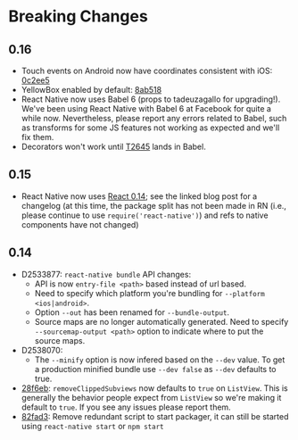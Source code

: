 # Breaking Changes

## 0.16

- Touch events on Android now have coordinates consistent with iOS: [0c2ee5](https://github.com/facebook/react-native/commit/0c2ee5d480e696f8621252c936a8773e8de9f8b6)
- YellowBox enabled by default: [8ab518](https://github.com/facebook/react-native/commit/8ab51828ff077ae0ad10c06f62f9f01d58b9bf85)
- React Native now uses Babel 6 (props to tadeuzagallo for upgrading!). We've been using React Native with Babel 6 at Facebook for quite a while now. Nevertheless, please report any errors related to Babel, such as transforms for some JS features not working as expected and we'll fix them.
- Decorators won't work until [T2645](https://phabricator.babeljs.io/T2645) lands in Babel.

## 0.15

- React Native now uses [React 0.14](http://facebook.github.io/react/blog/2015/10/07/react-v0.14.html); see the linked blog post for a changelog (at this time, the package split has not been made in RN (i.e., please continue to use `require('react-native')`) and refs to native components have not changed)

## 0.14

- D2533877: `react-native bundle` API changes:
  - API is now `entry-file <path>` based instead of url based.
  - Need to specify which platform you're bundling for `--platform <ios|android>`.
  - Option `--out` has been renamed for `--bundle-output`.
  - Source maps are no longer automatically generated. Need to specify `--sourcemap-output <path>` option to indicate where to put the source maps.
- D2538070:
  - The `--minify` option is now infered based on the `--dev` value. To get a production minified bundle use `--dev false` as `--dev` defaults to true.
- [28f6eb](https://github.com/facebook/react-native/commit/28f6eba22d5bd3dfead3a115f93e37f25b1910ca): `removeClippedSubviews` now defaults to `true` on `ListView`. This is generally the behavior people expect from `ListView` so we're making it default to `true`. If you see any issues please report them.
- [82fad3](https://github.com/facebook/react-native/commit/82fad33af7dac32cd556eea35674aca4dc707f71): Remove redundant script to start packager, it can still be started using `react-native start` or `npm start`
